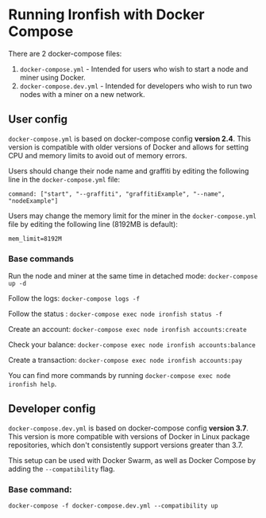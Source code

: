 # Running Ironfish with Docker Compose

There are 2 docker-compose files:

 1. `docker-compose.yml` - Intended for users who wish to start a node and miner using Docker.
 2. `docker-compose.dev.yml` - Intended for developers who wish to run two nodes with a miner on a new network.

## User config
`docker-compose.yml` is based on docker-compose config **version 2.4**. This version is compatible with older versions of Docker and allows for setting CPU and memory limits to avoid out of memory errors.

Users should change their node name and graffiti by editing the following line in the `docker-compose.yml` file:

    command: ["start", "--graffiti", "graffitiExample", "--name", "nodeExample"]


Users may change the memory limit for the miner in the `docker-compose.yml` file by editing the following line (8192MB is default):

    mem_limit=8192M
  
### Base commands
Run the node and miner at the same time in detached mode: `docker-compose up -d`

Follow the logs: `docker-compose logs -f`

Follow the status : `docker-compose exec node ironfish status -f`

Create an account: `docker-compose exec node ironfish accounts:create`

Check your balance: `docker-compose exec node ironfish accounts:balance`

Create a transaction: `docker-compose exec node ironfish accounts:pay`

You can find more commands by running `docker-compose exec node ironfish help`.

## Developer config

`docker-compose.dev.yml` is based on docker-compose config **version 3.7**. This version is more compatible with versions of Docker in Linux package repositories, which don't consistently support versions greater than 3.7.

This setup can be used with Docker Swarm, as well as Docker Compose by adding the `--compatibility` flag.

### Base command:

`docker-compose -f docker-compose.dev.yml --compatibility up`